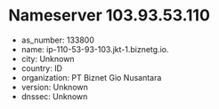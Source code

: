 # Nameserver 103.93.53.110

* as_number: 133800
* name: ip-110-53-93-103.jkt-1.biznetg.io.
* city: Unknown
* country: ID
* organization: PT Biznet Gio Nusantara
* version: Unknown
* dnssec: Unknown

